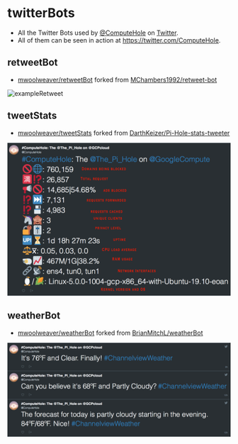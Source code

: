 # twitterBots

  * All the Twitter Bots used by [@ComputeHole](https://twitter.com/ComputeHole) on [Twitter](https://twitter.com/). 
  * All of them can be seen in action at https://twitter.com/ComputeHole. 

## retweetBot 

  * [mwoolweaver/retweetBot](https://github.com/mwoolweaver/retweetBot) forked from [MChambers1992/retweet-bot](https://github.com/MChambers1992/retweet-bot)
  
  ![exampleRetweet](docs/exampleRetweet.png)
  
## tweetStats

  * [mwoolweaver/tweetStats](https://github.com/mwoolweaver/tweetStats) forked from [DarthKeizer/Pi-Hole-stats-tweeter](https://github.com/DarthKeizer/Pi-Hole-stats-tweeter)
  
  ![exampleStats](docs/exampleStats.png)
  
## weatherBot

  * [mwoolweaver/weatherBot](https://github.com/mwoolweaver/weatherBot) forked from [BrianMitchL/weatherBot](https://github.com/BrianMitchL/weatherBot)
  
  ![exampleWeather](docs/exampleWeather.png)
